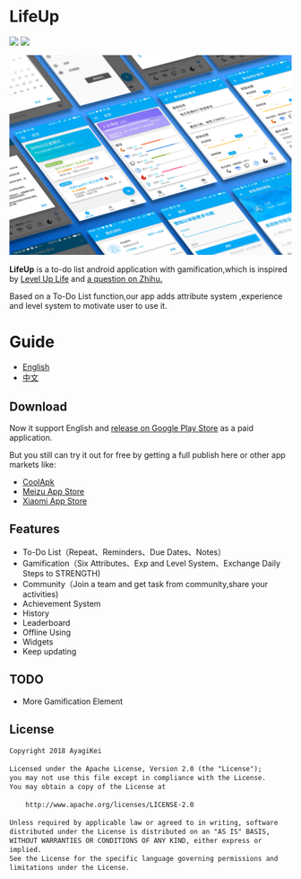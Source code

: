 # LifeUp

![](https://img.shields.io/badge/license-Closed%20Source-blue.svg) ![](https://img.shields.io/badge/platform-android-green.svg) 

![](https://github.com/Ayagikei/LifeUp/blob/master/screenshots/header.png?raw=true)

**LifeUp** is a to-do list android application with gamification,which is inspired by [Level Up Life](https://lvluplife.com/) and [a question on Zhihu.](https://www.zhihu.com/question/25365158)

Based on a To-Do List function,our app adds attribute system ,experience and level system to motivate user to use it.



# Guide
- [English](https://github.com/Ayagikei/LifeUp/blob/master/README.md)
- [中文](https://github.com/Ayagikei/LifeUp/blob/master/README-ZH.md)




## Download

Now it support English and [release on Google Play Store](https://play.google.com/store/apps/details?id=net.sarasarasa.lifeup) as a paid application.


But you still can try it out for free by getting a full publish here or other app markets like: 
- [CoolApk](https://www.coolapk.com/apk/net.sarasarasa.lifeup)
- [Meizu App Store](http://app.meizu.com/apps/public/detail?package_name=net.sarasarasa.lifeup)
- [Xiaomi App Store](http://app.mi.com/details?id=net.sarasarasa.lifeup)



## Features 

- To-Do List（Repeat、Reminders、Due Dates、Notes）
- Gamification（Six Attributes、Exp and Level System、Exchange Daily Steps to STRENGTH)
- Community（Join a team and get task from community,share your activities)
- Achievement System
- History
- Leaderboard
- Offline Using
- Widgets
- Keep updating



## TODO

- More Gamification Element



## License

```
Copyright 2018 AyagiKei

Licensed under the Apache License, Version 2.0 (the "License");
you may not use this file except in compliance with the License.
You may obtain a copy of the License at

    http://www.apache.org/licenses/LICENSE-2.0

Unless required by applicable law or agreed to in writing, software
distributed under the License is distributed on an "AS IS" BASIS,
WITHOUT WARRANTIES OR CONDITIONS OF ANY KIND, either express or implied.
See the License for the specific language governing permissions and
limitations under the License.
```